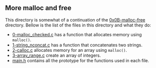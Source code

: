 More malloc and free
---
This directory is somewhat of a continuation of the [0x0B-malloc-free](https://github.com/KatlegoMachethe/alx-low_level_programming/tree/master/0x0B-malloc_free) directory. Bellow is the list of the files in this directory and what they do:
- [0-malloc\_checked.c](https://github.com/KatlegoMachethe/alx-low_level_programming/tree/master/0x0C-more_malloc_free/0-malloc\_checked.c)	has a function that allocates memory using `malloc()`.
- [1-string_nconcat.c](https://github.com/KatlegoMachethe/alx-low_level_programming/tree/master/0x0C-more_malloc_free//1-string_nconcat.c)	has a function that concatenates two strings.
- [2-calloc.c](https://github.com/KatlegoMachethe/alx-low_level_programming/tree/master/0x0C-more_malloc_free/2-calloc.c)	allocates memory for an array using `malloc()`.
- [3-array\_range.c](https://github.com/KatlegoMachethe/alx-low_level_programming/tree/master/0x0C-more_malloc_free/3-array_range.c)	create an array of integers.
- [main.h](https://github.com/KatlegoMachethe/alx-low_level_programming/tree/master/0x0C-more_malloc_free/main.h)	contains all the prototype for the functions used in each file.
